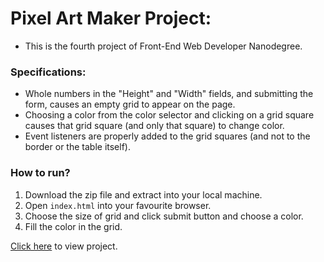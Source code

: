 # Pixel Art Maker Project:
* This is the fourth project of Front-End Web Developer Nanodegree.

### Specifications:
*  Whole numbers in the "Height" and "Width" fields, and submitting the form, causes an empty grid to appear on the page.
* Choosing a color from the color selector and clicking on a grid square causes that grid square (and only that square) to change color.
* Event listeners are properly added to the grid squares (and not to the border or the table itself).

### How to run?
1. Download the zip file and extract into your local machine.
2. Open `index.html` into your favourite browser.
3. Choose the size of grid and click submit button and choose a color.
4. Fill the color in the grid.

[Click here](https://raviigarg.github.io/Front-End-Web-Developer-Nanodegree/pixel-art-maker/) to view project.